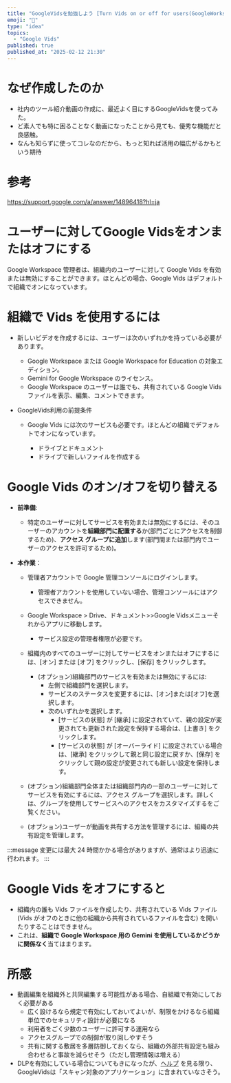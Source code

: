 ```yaml
---
title: "GoogleVidsを勉強しよう [Turn Vids on or off for users(GoogleWorkspace 管理者)]編"
emoji: "🦆"
type: "idea"
topics:
  - "Google Vids"
published: true
published_at: "2025-02-12 21:30"
---
```


# なぜ作成したのか
- 社内のツール紹介動画の作成に、最近よく目にするGoogleVidsを使ってみた。
- ど素人でも特に困ることなく動画になったことから見ても、優秀な機能だと良感触。
- なんも知らずに使ってコレなのだから、もっと知れば活用の幅広がるかもという期待


# 参考
https://support.google.com/a/answer/14896418?hl=ja

# ユーザーに対してGoogle Vidsをオンまたはオフにする

Google Workspace 管理者は、組織内のユーザーに対して Google Vids を有効または無効にすることができます。ほとんどの場合、Google Vids はデフォルトで組織でオンになっています。

# 組織で Vids を使用するには

- 新しいビデオを作成するには、ユーザーは次のいずれかを持っている必要があります。

  - Google Workspace または Google Workspace for Education の対象エディション。
  - Gemini for Google Workspace のライセンス。
  - Google Workspace のユーザーは誰でも、共有されている Google Vids ファイルを表示、編集、コメントできます。

- GoogleVids利用の前提条件
  - Google Vids には次のサービスも必要です。ほとんどの組織でデフォルトでオンになっています。

    - ドライブとドキュメント
    - ドライブで新しいファイルを作成する

# Google Vids のオン/オフを切り替える

- **前準備**:
  - 特定のユーザーに対してサービスを有効または無効にするには、そのユーザーのアカウントを**組織部門に配置する**か(部門ごとにアクセスを制御するため)、**アクセス グループに追加**します(部門間または部門内でユーザーのアクセスを許可するため)。

- **本作業**：
  - 管理者アカウントで Google 管理コンソールにログインします。
    - 管理者アカウントを使用していない場合、管理コンソールにはアクセスできません。

  - Google Workspace > Drive、ドキュメント>>Google Vidsメニューそれからアプリに移動します。
    - サービス設定の管理者権限が必要です。

  - 組織内のすべてのユーザーに対してサービスをオンまたはオフにするには、[オン] または [オフ] をクリックし、[保存] をクリックします。
    - (オプション)組織部門のサービスを有効または無効にするには:
      - 左側で組織部門を選択します。
      - サービスのステータスを変更するには、[オン]または[オフ]を選択します。
      - 次のいずれかを選択します。
        - [サービスの状態] が [継承] に設定されていて、親の設定が変更されても更新された設定を保持する場合は、[上書き] をクリックします。
        - [サービスの状態] が [オーバーライド] に設定されている場合は、[継承] をクリックして親と同じ設定に戻すか、[保存] をクリックして親の設定が変更されても新しい設定を保持します。
  - (オプション)組織部門全体または組織部門内の一部のユーザーに対してサービスを有効にするには、アクセス グループを選択します。詳しくは、グループを使用してサービスへのアクセスをカスタマイズするをご覧ください。
  - (オプション)ユーザーが動画を共有する方法を管理するには、組織の共有設定を管理します。

:::message 
変更には最大 24 時間かかる場合がありますが、通常はより迅速に行われます。
:::

# Google Vids をオフにすると

- 組織内の誰も Vids ファイルを作成したり、共有されている Vids ファイル (Vids がオフのときに他の組織から共有されているファイルを含む) を開いたりすることはできません。
- これは、**組織で Google Workspace 用の Gemini を使用しているかどうかに関係なく**当てはまります。

# 所感
- 動画編集を組織外と共同編集する可能性がある場合、自組織で有効にしておく必要がある
  - 広く設けるなら規定で有効にしておいてよいが、制限をかけるなら組織単位でのセキュリティ設計が必要になる
  - 利用者をごく少数のユーザーに許可する運用なら
  - アクセスグループでの制御が取り回しやすそう
  - 共有に関する敷居を多層防御しておくなら、組織の外部共有設定も組み合わせると事故を減らせそう（ただし管理情報は増える）
- DLPを有効にしている場合についてもきになったが、[ヘルプ](https://support.google.com/a/answer/9646351?hl=ja) を見る限り、GoogleVidsは「スキャン対象のアプリケーション」に含まれていなさそう。